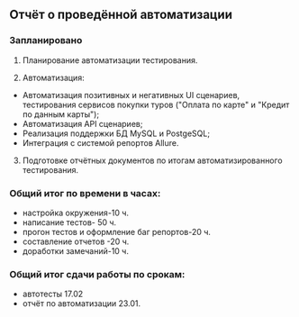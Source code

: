 ## Отчёт о проведённой автоматизации

### Запланировано
1. Планирование автоматизации тестирования.

2. Автоматизация:

- Автоматизация позитивных и негативных UI сценариев, тестирования сервисов покупки туров ("Оплата по карте" и "Кредит по данным карты");
- Автоматизация API сценариев;
- Реализация поддержки БД MySQL и PostgeSQL;
- Интеграция с системой репортов Allure.

3. Подготовке отчётных документов по итогам автоматизированного тестирования.

### Общий итог по времени  в часах:
- настройка окружения-10 ч.
- написание тестов- 50 ч. 
- прогон тестов и оформление баг репортов-20 ч.
- составление отчетов -20 ч. 
- доработки замечаний-10 ч.

### Общий итог сдачи работы по срокам:
- автотесты 17.02
- отчёт по автоматизации 23.01.